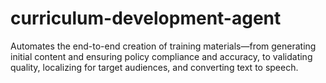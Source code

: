 # curriculum-development-agent
Automates the end-to-end creation of training materials—from generating initial content and ensuring policy compliance and accuracy, to validating quality, localizing for target audiences, and converting text to speech.
